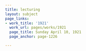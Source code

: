 ```yaml
---
title: lecturing
layout: subject
page_links:
- work_title: '1921'
  work_url: pages/works/1921
  page_title: Sunday April 10, 1921
  page_anchor: page-1226

---
```

